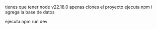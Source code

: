 tienes que tener node v22.18.0
apenas clones el proyecto ejecuta npm i
agrega la base de datos

ejecuta npm run dev
